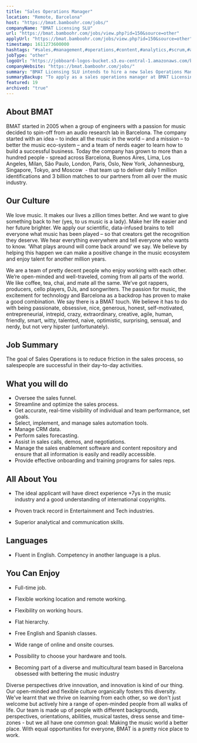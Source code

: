 ```yaml
---
title: "Sales Operations Manager"
location: "Remote, Barcelona"
host: "https://bmat.bamboohr.com/jobs/"
companyName: "BMAT Licensing SLU"
url: "https://bmat.bamboohr.com/jobs/view.php?id=150&source=other"
applyUrl: "https://bmat.bamboohr.com/jobs/view.php?id=150&source=other"
timestamp: 1611273600000
hashtags: "#sales,#management,#operations,#content,#analytics,#scrum,#analysis,#crm,#English,#optimization"
jobType: "other"
logoUrl: "https://jobboard-logos-bucket.s3.eu-central-1.amazonaws.com/bmat-licensing-slu"
companyWebsite: "https://bmat.bamboohr.com/jobs/"
summary: "BMAT Licensing SLU intends to hire a new Sales Operations Manager. If you have +7ys direct experience in the music industry and a good understanding of international copyrights, consider applying."
summaryBackup: "To apply as a sales operations manager at BMAT Licensing SLU, you preferably need to have some knowledge of: #sales, #management, #operations."
featured: 19
archived: "true"
---
```


## About BMAT 

BMAT started in 2005 when a group of engineers with a passion for music decided to spin-off from an audio research lab in Barcelona. The company started with an idea – to index all the music in the world – and a mission – to better the music eco-system – and a team of nerds eager to learn how to build a successful business. Today the company has grown to more than a hundred people - spread across Barcelona, Buenos Aires, Lima, Los Angeles, Milan, São Paulo, London, Paris, Oslo, New York, Johannesburg, Singapore, Tokyo, and Moscow  - that team up to deliver daily 1 million identifications and 3 billion matches to our partners from all over the music industry.

## Our Culture 

We love music. It makes our lives a zillion times better. And we want to give something back to her (yes, to us music is a lady). Make her life easier and her future brighter. We apply our scientific, data-infused brains to tell everyone what music has been played – so that creators get the recognition they deserve. We hear everything everywhere and tell everyone who wants to know. ‘What plays around will come back around’ we say. We believe by helping this happen we can make a positive change in the music ecosystem and enjoy talent for another million years.

We are a team of pretty decent people who enjoy working with each other. We’re open-minded and well-traveled, coming from all parts of the world. We like coffee, tea, chai, and mate all the same. We’ve got rappers, producers, cello players, DJs, and songwriters. The passion for music, the excitement for technology and Barcelona as a backdrop has proven to make a good combination. We say there is a BMAT touch. We believe it has to do with being passionate, obsessive, nice, generous, honest, self-motivated, entrepreneurial, intrepid, crazy, extraordinary, creative, agile, human, friendly, smart, witty, talented, naive, optimistic, surprising, sensual, and nerdy, but not very hipster (unfortunately).

## Job Summary

The goal of Sales Operations is to reduce friction in the sales process, so salespeople are successful in their day-to-day activities. 

## What you will do

*   Oversee the sales funnel.
*   Streamline and optimize the sales process.
*   Get accurate, real-time visibility of individual and team performance, set goals.
*   Select, implement, and manage sales automation tools.
*   Manage CRM data.
*   Perform sales forecasting.
*   Assist in sales calls, demos, and negotiations.
*   Manage the sales enablement software and content repository and ensure that all information is easily and readily accessible.
*   Provide effective onboarding and training programs for sales reps.

## All About You

*   The ideal applicant will have direct experience +7ys in the music industry and a good understanding of international copyrights.  
    
*   Proven track record in Entertainment and Tech industries. 
*   Superior analytical and communication skills. 

## Languages

*   Fluent in English. Competency in another language is a plus.

## You Can Enjoy

*   Full-time job.
*   Flexible working location and remote working.
*   Flexibility on working hours.
*   Flat hierarchy.  
    
*   Free English and Spanish classes.
*   Wide range of online and onsite courses.
*   Possibility to choose your hardware and tools.  
    
*   Becoming part of a diverse and multicultural team based in Barcelona obsessed with bettering the music industry

Diverse perspectives drive innovation, and innovation is kind of our thing. Our open-minded and flexible culture organically fosters this diversity. We've learnt that we thrive on learning from each other, so we don't just welcome but actively hire a range of open-minded people from all walks of life. Our team is made up of people with different backgrounds, perspectives, orientations, abilities, musical tastes, dress sense and time-zones - but we all have one common goal: Making the music world a better place. With equal opportunities for everyone, BMAT is a pretty nice place to work.
